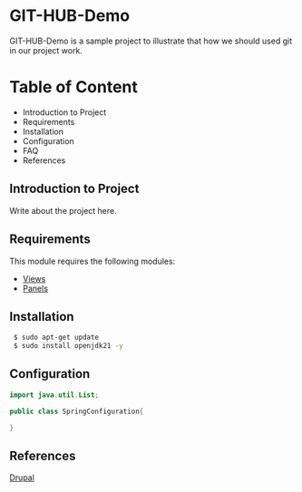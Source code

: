 # GIT-HUB-Demo

GIT-HUB-Demo is a sample project to illustrate that how we should used git in our project work.

# Table of Content

- Introduction to Project
- Requirements
- Installation
- Configuration
- FAQ
- References

## Introduction to Project

Write about the project here.

## Requirements

This module requires the following modules:

- [Views](https://www.some.com/path/here)
- [Panels](https://www.some.com/path/here)

## Installation

```sh
 $ sudo apt-get update
 $ sudo install openjdk21 -y
```

## Configuration

```java
import java.util.List;

public class SpringConfiguration{

}
```

## References

[Drupal](https://www.drupal.org/docs/develop/managing-a-drupalorg-theme-module-or-distribution-project/documenting-your-project/readmemd-template)
